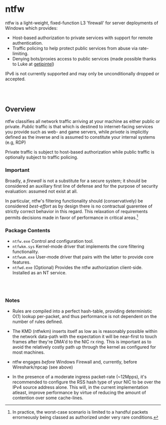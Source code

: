 # ntfw
ntfw is a light-weight, fixed-function L3 'firewall' for server deployments of Windows which provides:

- Host-based authorization to private services with support for remote authentication.
- Traffic policing to help protect public services from abuse via rate-limiting.
- Denying bots/proxies access to public services (made possible thanks to Luke at [getipintel](https://getipintel.com))

IPv6 is not currently supported and may only be unconditionally dropped or accepted.

<br>
<br>

## Overview

ntfw classifies all network traffic arriving at your machine as either public or private. *Public* traffic is that which is destined
to internet-facing services you provide such as web- and game servers, while *private* is implicitly defined as the inverse and
is assumed to constitute your internal systems (e.g, RDP)

Private traffic is subject to host-based authorization while public traffic is optionally subject to traffic policing.
<br>

### Important

Broadly, a *firewall* is not a substitute for a secure system; it should be considered an auxillary first line of defense and for
the purpose of security evaluation: assumed not exist at all.
<br>

In particular, ntfw's filtering functionality should (conservatively) be considered *best-effort* as by design there is no contractual
guarentee of strictly correct behavior in this regard. This relaxation of requirements permits decisions made in favor of performance in
critical areas.[^1]


### Package Contents

- `ntfw.exe` Control and configuration tool.
- `ntfwkm.sys` Kernel-mode driver that implements the core filtering functionality.
- `ntfwum.exe` User-mode driver that pairs with the latter to provide core features.
- `ntfwd.exe` (Optional) Provides the ntfw authorization client-side. Installed as an NT service.

<br>
<br>

### Notes

- Rules are compiled into a perfect hash-table, providing deterministic O(1) lookup per-packet, and thus performance is not dependent on the number of rules defined.

- The KMD (ntfwkm) inserts itself as low as is reasonably possible within the network data-path with the expectation it will be near-first to touch
  frames after they're DMA'd to the NIC rx ring. This is important as to avoid the relatively costly path up through the kernel as
  configured for most machines.

- ntfw engages *before* Windows Firewall and, currently, before Wireshark/npcap (see above)
  
- In the presence of a moderate ingress packet-rate (~12Mpps), it's recommended to configure the RSS hash type of your NIC to be over the IPv4 source address
  alone. This will, in the current implementation atleast, improve performance by virtue of reducing the amount of contention over some cache-lines.


[^1]: In practice, the worst-case scenario is limited to a handful packets errorneously being classed as authorized under very rare conditions.
